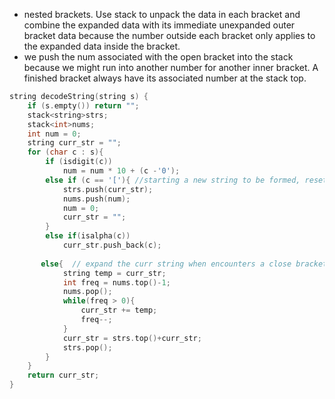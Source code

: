 - nested brackets. Use stack to unpack the data in each bracket and combine the expanded data with its immediate unexpanded outer bracket data because the number outside each bracket only applies to the expanded data inside the bracket.
- we push the num associated with the open bracket into the stack because we might run into another number for another inner bracket. A finished bracket always have its associated number at the stack top.

```cpp
string decodeString(string s) {
    if (s.empty()) return "";
    stack<string>strs;
    stack<int>nums;
    int num = 0;
    string curr_str = "";
    for (char c : s){
        if (isdigit(c))
            num = num * 10 + (c -'0');
        else if (c == '['){ //starting a new string to be formed, reset everything
            strs.push(curr_str);
            nums.push(num);
            num = 0;
            curr_str = "";
        }
        else if(isalpha(c))
            curr_str.push_back(c);
       
       else{  // expand the curr string when encounters a close bracket     
            string temp = curr_str;
            int freq = nums.top()-1; 
            nums.pop();
            while(freq > 0){
                curr_str += temp;
                freq--;
            } 
            curr_str = strs.top()+curr_str;
            strs.pop();
        }
    }
    return curr_str;
}
```
